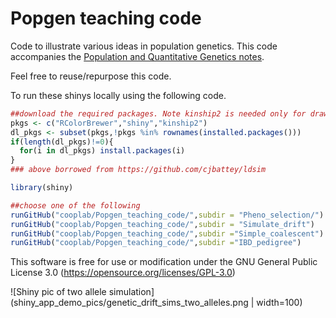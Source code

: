 # Popgen teaching code

Code to illustrate various ideas in population genetics. This code accompanies the [Population and Quantitative Genetics notes](https://github.com/cooplab/popgen-notes/releases).

Feel free to reuse/repurpose this code.

To run these shinys locally using the following code. 
```R
##download the required packages. Note kinship2 is needed only for drawing the pedigrees in IBD_pedigree.
pkgs <- c("RColorBrewer","shiny","kinship2")
dl_pkgs <- subset(pkgs,!pkgs %in% rownames(installed.packages()))
if(length(dl_pkgs)!=0){
  for(i in dl_pkgs) install.packages(i)
}
### above borrowed from https://github.com/cjbattey/ldsim

library(shiny)

##choose one of the following
runGitHub("cooplab/Popgen_teaching_code/",subdir = "Pheno_selection/")
runGitHub("cooplab/Popgen_teaching_code/",subdir = "Simulate_drift")
runGitHub("cooplab/Popgen_teaching_code/",subdir ="Simple_coalescent")
runGitHub("cooplab/Popgen_teaching_code/",subdir ="IBD_pedigree")
```
This software is free for use or modification under the GNU General Public License 3.0 (https://opensource.org/licenses/GPL-3.0)


![Shiny pic of two allele simulation](shiny_app_demo_pics/genetic_drift_sims_two_alleles.png  | width=100)
